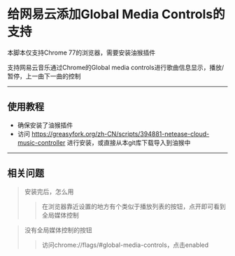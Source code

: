 # 给网易云添加Global Media Controls的支持

本脚本仅支持Chrome 77的浏览器，需要安装油猴插件

支持网易云音乐通过Chrome的Global media controls进行歌曲信息显示，播放/暂停，上一曲下一曲的控制

---
## 使用教程
- 确保安装了油猴插件
- 访问 https://greasyfork.org/zh-CN/scripts/394881-netease-cloud-music-controller 进行安装，或直接从本git库下载导入到油猴中
---
## 相关问题
> 安装完后，怎么用
>>在浏览器靠近设置的地方有个类似于播放列表的按钮，点开即可看到全局媒体控制

> 没有全局媒体控制的按钮
>>访问chrome://flags/#global-media-controls，点击enabled
